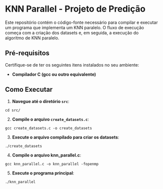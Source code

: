 # KNN Parallel - Projeto de Predição

Este repositório contém o código-fonte necessário para compilar e executar um programa que implementa um KNN paralelo. O fluxo de execução começa com a criação dos datasets e, em seguida, a execução do algoritmo de KNN paralelo.

## Pré-requisitos

Certifique-se de ter os seguintes itens instalados no seu ambiente:

- **Compilador C (gcc ou outro equivalente)**

## Como Executar

1. **Navegue até o diretório `src`**:

```
cd src/
```

2. **Compile o arquivo `create_datasets.c`**:

```
gcc create_datasets.c -o create_datasets
```

3. **Execute o arquivo compilado para criar os datasets**:

```
./create_datasets
```

4. **Compile o arquivo knn_parallel.c**:

```
gcc knn_parallel.c -o knn_parallel -fopenmp
```

5. **Execute o programa principal**:

```
./knn_parallel
```

